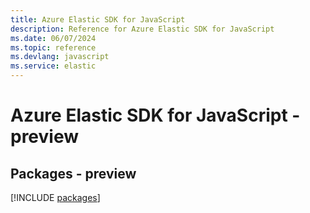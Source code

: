 ```yaml
---
title: Azure Elastic SDK for JavaScript
description: Reference for Azure Elastic SDK for JavaScript
ms.date: 06/07/2024
ms.topic: reference
ms.devlang: javascript
ms.service: elastic
---
```

# Azure Elastic SDK for JavaScript - preview
## Packages - preview
[!INCLUDE [packages](elastic-index.md)]